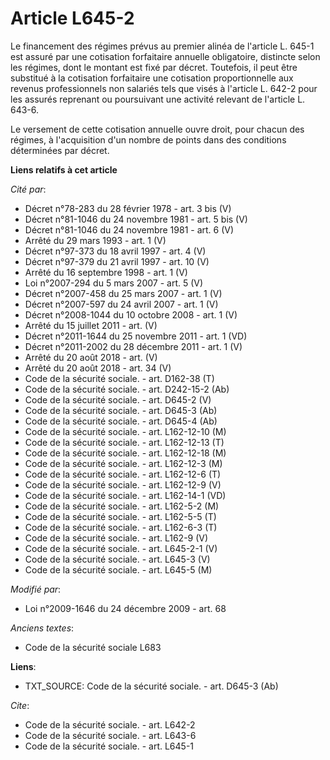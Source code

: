 # Article L645-2

Le financement des régimes prévus au premier alinéa de l'article L. 645-1 est assuré par une cotisation forfaitaire annuelle
obligatoire, distincte selon les régimes, dont le montant est fixé par décret. Toutefois, il peut être substitué à la
cotisation forfaitaire une cotisation proportionnelle aux revenus professionnels non salariés tels que visés à l'article L.
642-2 pour les assurés reprenant ou poursuivant une activité relevant de l'article L. 643-6. 

Le versement de cette cotisation annuelle ouvre droit, pour chacun des régimes, à l'acquisition d'un nombre de points dans
des conditions déterminées par décret.

**Liens relatifs à cet article**

_Cité par_:

  - Décret n°78-283 du 28 février 1978 - art. 3 bis (V)
  - Décret n°81-1046 du 24 novembre 1981 - art. 5 bis (V)
  - Décret n°81-1046 du 24 novembre 1981 - art. 6 (V)
  - Arrêté du 29 mars 1993 - art. 1 (V)
  - Décret n°97-373 du 18 avril 1997 - art. 4 (V)
  - Décret n°97-379 du 21 avril 1997 - art. 10 (V)
  - Arrêté du 16 septembre 1998 - art. 1 (V)
  - Loi n°2007-294 du 5 mars 2007 - art. 5 (V)
  - Décret n°2007-458 du 25 mars 2007 - art. 1 (V)
  - Décret n°2007-597 du 24 avril 2007 - art. 1 (V)
  - Décret n°2008-1044 du 10 octobre 2008 - art. 1 (V)
  - Arrêté du 15 juillet 2011 - art. (V)
  - Décret n°2011-1644 du 25 novembre 2011 - art. 1 (VD)
  - Décret n°2011-2002 du 28 décembre 2011 - art. 1 (V)
  - Arrêté du 20 août 2018 - art. (V)
  - Arrêté du 20 août 2018 - art. 34 (V)
  - Code de la sécurité sociale. - art. D162-38 (T)
  - Code de la sécurité sociale. - art. D242-15-2 (Ab)
  - Code de la sécurité sociale. - art. D645-2 (V)
  - Code de la sécurité sociale. - art. D645-3 (Ab)
  - Code de la sécurité sociale. - art. D645-4 (Ab)
  - Code de la sécurité sociale. - art. L162-12-10 (M)
  - Code de la sécurité sociale. - art. L162-12-13 (T)
  - Code de la sécurité sociale. - art. L162-12-18 (M)
  - Code de la sécurité sociale. - art. L162-12-3 (M)
  - Code de la sécurité sociale. - art. L162-12-6 (T)
  - Code de la sécurité sociale. - art. L162-12-9 (V)
  - Code de la sécurité sociale. - art. L162-14-1 (VD)
  - Code de la sécurité sociale. - art. L162-5-2 (M)
  - Code de la sécurité sociale. - art. L162-5-5 (T)
  - Code de la sécurité sociale. - art. L162-6-3 (T)
  - Code de la sécurité sociale. - art. L162-9 (V)
  - Code de la sécurité sociale. - art. L645-2-1 (V)
  - Code de la sécurité sociale. - art. L645-3 (V)
  - Code de la sécurité sociale. - art. L645-5 (M)

_Modifié par_:

  - Loi n°2009-1646 du 24 décembre 2009 - art. 68

_Anciens textes_:

  - Code de la sécurité sociale L683

**Liens**:

  - TXT_SOURCE: Code de la sécurité sociale. - art. D645-3 (Ab)

_Cite_:

  - Code de la sécurité sociale. - art. L642-2
  - Code de la sécurité sociale. - art. L643-6
  - Code de la sécurité sociale. - art. L645-1
